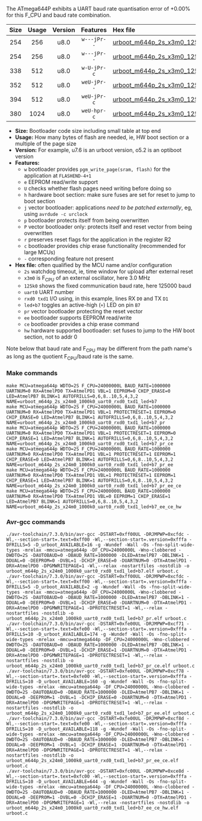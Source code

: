 The ATmega644P exhibits a UART baud rate quantisation error of +0.00% for this F_CPU and baud rate combination.

|Size|Usage|Version|Features|Hex file|
|:-:|:-:|:-:|:-:|:--|
|254|256|u8.0|`w---jPr--`|[urboot_m644p_2s_x3m0_125k0_uart0_rxd0_txd1_led+b7.hex](https://raw.githubusercontent.com/stefanrueger/urboot.hex/main/mcus/atmega644p/watchdog_2_s/external_oscillator_x/%2B3m000000_hz/%2B125k0_baud/uart0_rxd0_txd1/led%2Bb7/urboot_m644p_2s_x3m0_125k0_uart0_rxd0_txd1_led%2Bb7.hex)|
|254|256|u8.0|`w---jPr--`|[urboot_m644p_2s_x3m0_125k0_uart0_rxd0_txd1_led+b7_pr.hex](https://raw.githubusercontent.com/stefanrueger/urboot.hex/main/mcus/atmega644p/watchdog_2_s/external_oscillator_x/%2B3m000000_hz/%2B125k0_baud/uart0_rxd0_txd1/led%2Bb7/urboot_m644p_2s_x3m0_125k0_uart0_rxd0_txd1_led%2Bb7_pr.hex)|
|338|512|u8.0|`w-U-jPr-c`|[urboot_m644p_2s_x3m0_125k0_uart0_rxd0_txd1_led+b7_pr_ce.hex](https://raw.githubusercontent.com/stefanrueger/urboot.hex/main/mcus/atmega644p/watchdog_2_s/external_oscillator_x/%2B3m000000_hz/%2B125k0_baud/uart0_rxd0_txd1/led%2Bb7/urboot_m644p_2s_x3m0_125k0_uart0_rxd0_txd1_led%2Bb7_pr_ce.hex)|
|352|512|u8.0|`weU-jPr--`|[urboot_m644p_2s_x3m0_125k0_uart0_rxd0_txd1_led+b7_pr_ee.hex](https://raw.githubusercontent.com/stefanrueger/urboot.hex/main/mcus/atmega644p/watchdog_2_s/external_oscillator_x/%2B3m000000_hz/%2B125k0_baud/uart0_rxd0_txd1/led%2Bb7/urboot_m644p_2s_x3m0_125k0_uart0_rxd0_txd1_led%2Bb7_pr_ee.hex)|
|394|512|u8.0|`weU-jPr-c`|[urboot_m644p_2s_x3m0_125k0_uart0_rxd0_txd1_led+b7_pr_ee_ce.hex](https://raw.githubusercontent.com/stefanrueger/urboot.hex/main/mcus/atmega644p/watchdog_2_s/external_oscillator_x/%2B3m000000_hz/%2B125k0_baud/uart0_rxd0_txd1/led%2Bb7/urboot_m644p_2s_x3m0_125k0_uart0_rxd0_txd1_led%2Bb7_pr_ee_ce.hex)|
|380|1024|u8.0|`weU-hpr-c`|[urboot_m644p_2s_x3m0_125k0_uart0_rxd0_txd1_led+b7_ee_ce_hw.hex](https://raw.githubusercontent.com/stefanrueger/urboot.hex/main/mcus/atmega644p/watchdog_2_s/external_oscillator_x/%2B3m000000_hz/%2B125k0_baud/uart0_rxd0_txd1/led%2Bb7/urboot_m644p_2s_x3m0_125k0_uart0_rxd0_txd1_led%2Bb7_ee_ce_hw.hex)|

- **Size:** Bootloader code size including small table at top end
- **Usage:** How many bytes of flash are needed, ie, HW boot section or a multiple of the page size
- **Version:** For example, u7.6 is an urboot version, o5.2 is an optiboot version
- **Features:**
  + `w` bootloader provides `pgm_write_page(sram, flash)` for the application at `FLASHEND-4+1`
  + `e` EEPROM read/write support
  + `U` checks whether flash pages need writing before doing so
  + `h` hardware boot section: make sure fuses are set for reset to jump to boot section
  + `j` vector bootloader: applications *need to be patched externally*, eg, using `avrdude -c urclock`
  + `p` bootloader protects itself from being overwritten
  + `P` vector bootloader only: protects itself and reset vector from being overwritten
  + `r` preserves reset flags for the application in the register R2
  + `c` bootloader provides chip erase functionality (recommended for large MCUs)
  + `-` corresponding feature not present
- **Hex file:** often qualified by the MCU name and/or configuration
  + `2s` watchdog timeout, ie, time window for upload after external reset
  + `x3m0` is F<sub>CPU</sub> of an external oscillator, here 3.0 MHz
  + `125k0` shows the fixed communication baud rate, here 125000 baud
  + `uart0` UART number
  + `rxd0 txd1` I/O using, in this example, lines RX `D0` and TX `D1`
  + `led+b7` toggles an active-high (`+`) LED on pin `B7`
  + `pr` vector bootloader protecting the reset vector
  + `ee` bootloader supports EEPROM read/write
  + `ce` bootloader provides a chip erase command
  + `hw` hardware supported bootloader: set fuses to jump to the HW boot section, not to addr 0


Note below that baud rate and F<sub>CPU</sub> may be different from the path name's as long as the quotient F<sub>CPU</sub>/baud rate is the same.

### Make commands
```
make MCU=atmega644p WDTO=2S F_CPU=24000000L BAUD_RATE=1000000 UARTNUM=0 RX=AtmelPD0 TX=AtmelPD1 VBL=1 EEPROM=0 CHIP_ERASE=0 LED=AtmelPB7 BLINK=1 AUTOFRILLS=0,6,8..10,5,4,3,2 NAME=urboot_m644p_2s_x24m0_1000k0_uart0_rxd0_txd1_led+b7
make MCU=atmega644p WDTO=2S F_CPU=24000000L BAUD_RATE=1000000 UARTNUM=0 RX=AtmelPD0 TX=AtmelPD1 VBL=1 PROTECTRESET=1 EEPROM=0 CHIP_ERASE=0 LED=AtmelPB7 BLINK=1 AUTOFRILLS=0,6,8..10,5,4,3,2 NAME=urboot_m644p_2s_x24m0_1000k0_uart0_rxd0_txd1_led+b7_pr
make MCU=atmega644p WDTO=2S F_CPU=24000000L BAUD_RATE=1000000 UARTNUM=0 RX=AtmelPD0 TX=AtmelPD1 VBL=1 PROTECTRESET=1 EEPROM=0 CHIP_ERASE=1 LED=AtmelPB7 BLINK=1 AUTOFRILLS=0,6,8..10,5,4,3,2 NAME=urboot_m644p_2s_x24m0_1000k0_uart0_rxd0_txd1_led+b7_pr_ce
make MCU=atmega644p WDTO=2S F_CPU=24000000L BAUD_RATE=1000000 UARTNUM=0 RX=AtmelPD0 TX=AtmelPD1 VBL=1 PROTECTRESET=1 EEPROM=1 CHIP_ERASE=0 LED=AtmelPB7 BLINK=1 AUTOFRILLS=0,6,8..10,5,4,3,2 NAME=urboot_m644p_2s_x24m0_1000k0_uart0_rxd0_txd1_led+b7_pr_ee
make MCU=atmega644p WDTO=2S F_CPU=24000000L BAUD_RATE=1000000 UARTNUM=0 RX=AtmelPD0 TX=AtmelPD1 VBL=1 PROTECTRESET=1 EEPROM=1 CHIP_ERASE=1 LED=AtmelPB7 BLINK=1 AUTOFRILLS=0,6,8..10,5,4,3,2 NAME=urboot_m644p_2s_x24m0_1000k0_uart0_rxd0_txd1_led+b7_pr_ee_ce
make MCU=atmega644p WDTO=2S F_CPU=24000000L BAUD_RATE=1000000 UARTNUM=0 RX=AtmelPD0 TX=AtmelPD1 VBL=0 EEPROM=1 CHIP_ERASE=1 LED=AtmelPB7 BLINK=1 AUTOFRILLS=0,6,8..10,5,4,3,2 NAME=urboot_m644p_2s_x24m0_1000k0_uart0_rxd0_txd1_led+b7_ee_ce_hw
```

### Avr-gcc commands
```
./avr-toolchain/7.3.0/bin/avr-gcc -DSTART=0xff00UL -DRJMPWP=0xcfdc -Wl,--section-start=.text=0xff00 -Wl,--section-start=.version=0xfffa -DFRILLS=5 -D_urboot_AVAILABLE=16 -g -Wundef -Wall -Os -fno-split-wide-types -mrelax -mmcu=atmega644p -DF_CPU=24000000L -Wno-clobbered -DWDTO=2S -DAUTOBAUD=0 -DBAUD_RATE=1000000 -DLED=AtmelPB7 -DBLINK=1 -DDUAL=0 -DEEPROM=0 -DVBL=1 -DCHIP_ERASE=0 -DUARTNUM=0 -DTX=AtmelPD1 -DRX=AtmelPD0 -DPGMWRITEPAGE=1 -Wl,--relax -nostartfiles -nostdlib -o urboot_m644p_2s_x24m0_1000k0_uart0_rxd0_txd1_led+b7.elf urboot.c
./avr-toolchain/7.3.0/bin/avr-gcc -DSTART=0xff00UL -DRJMPWP=0xcfdc -Wl,--section-start=.text=0xff00 -Wl,--section-start=.version=0xfffa -DFRILLS=5 -D_urboot_AVAILABLE=2 -g -Wundef -Wall -Os -fno-split-wide-types -mrelax -mmcu=atmega644p -DF_CPU=24000000L -Wno-clobbered -DWDTO=2S -DAUTOBAUD=0 -DBAUD_RATE=1000000 -DLED=AtmelPB7 -DBLINK=1 -DDUAL=0 -DEEPROM=0 -DVBL=1 -DCHIP_ERASE=0 -DUARTNUM=0 -DTX=AtmelPD1 -DRX=AtmelPD0 -DPGMWRITEPAGE=1 -DPROTECTRESET=1 -Wl,--relax -nostartfiles -nostdlib -o urboot_m644p_2s_x24m0_1000k0_uart0_rxd0_txd1_led+b7_pr.elf urboot.c
./avr-toolchain/7.3.0/bin/avr-gcc -DSTART=0xfe00UL -DRJMPWP=0xcf71 -Wl,--section-start=.text=0xfe00 -Wl,--section-start=.version=0xfffa -DFRILLS=10 -D_urboot_AVAILABLE=174 -g -Wundef -Wall -Os -fno-split-wide-types -mrelax -mmcu=atmega644p -DF_CPU=24000000L -Wno-clobbered -DWDTO=2S -DAUTOBAUD=0 -DBAUD_RATE=1000000 -DLED=AtmelPB7 -DBLINK=1 -DDUAL=0 -DEEPROM=0 -DVBL=1 -DCHIP_ERASE=1 -DUARTNUM=0 -DTX=AtmelPD1 -DRX=AtmelPD0 -DPGMWRITEPAGE=1 -DPROTECTRESET=1 -Wl,--relax -nostartfiles -nostdlib -o urboot_m644p_2s_x24m0_1000k0_uart0_rxd0_txd1_led+b7_pr_ce.elf urboot.c
./avr-toolchain/7.3.0/bin/avr-gcc -DSTART=0xfe00UL -DRJMPWP=0xcf78 -Wl,--section-start=.text=0xfe00 -Wl,--section-start=.version=0xfffa -DFRILLS=10 -D_urboot_AVAILABLE=160 -g -Wundef -Wall -Os -fno-split-wide-types -mrelax -mmcu=atmega644p -DF_CPU=24000000L -Wno-clobbered -DWDTO=2S -DAUTOBAUD=0 -DBAUD_RATE=1000000 -DLED=AtmelPB7 -DBLINK=1 -DDUAL=0 -DEEPROM=1 -DVBL=1 -DCHIP_ERASE=0 -DUARTNUM=0 -DTX=AtmelPD1 -DRX=AtmelPD0 -DPGMWRITEPAGE=1 -DPROTECTRESET=1 -Wl,--relax -nostartfiles -nostdlib -o urboot_m644p_2s_x24m0_1000k0_uart0_rxd0_txd1_led+b7_pr_ee.elf urboot.c
./avr-toolchain/7.3.0/bin/avr-gcc -DSTART=0xfe00UL -DRJMPWP=0xcf8d -Wl,--section-start=.text=0xfe00 -Wl,--section-start=.version=0xfffa -DFRILLS=10 -D_urboot_AVAILABLE=118 -g -Wundef -Wall -Os -fno-split-wide-types -mrelax -mmcu=atmega644p -DF_CPU=24000000L -Wno-clobbered -DWDTO=2S -DAUTOBAUD=0 -DBAUD_RATE=1000000 -DLED=AtmelPB7 -DBLINK=1 -DDUAL=0 -DEEPROM=1 -DVBL=1 -DCHIP_ERASE=1 -DUARTNUM=0 -DTX=AtmelPD1 -DRX=AtmelPD0 -DPGMWRITEPAGE=1 -DPROTECTRESET=1 -Wl,--relax -nostartfiles -nostdlib -o urboot_m644p_2s_x24m0_1000k0_uart0_rxd0_txd1_led+b7_pr_ee_ce.elf urboot.c
./avr-toolchain/7.3.0/bin/avr-gcc -DSTART=0xfc00UL -DRJMPWP=0xce8d -Wl,--section-start=.text=0xfc00 -Wl,--section-start=.version=0xfffa -DFRILLS=10 -D_urboot_AVAILABLE=644 -g -Wundef -Wall -Os -fno-split-wide-types -mrelax -mmcu=atmega644p -DF_CPU=24000000L -Wno-clobbered -DWDTO=2S -DAUTOBAUD=0 -DBAUD_RATE=1000000 -DLED=AtmelPB7 -DBLINK=1 -DDUAL=0 -DEEPROM=1 -DVBL=0 -DCHIP_ERASE=1 -DUARTNUM=0 -DTX=AtmelPD1 -DRX=AtmelPD0 -DPGMWRITEPAGE=1 -Wl,--relax -nostartfiles -nostdlib -o urboot_m644p_2s_x24m0_1000k0_uart0_rxd0_txd1_led+b7_ee_ce_hw.elf urboot.c
```

